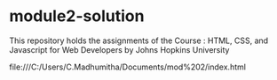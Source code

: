 # module2-solution
This repository holds the assignments of the Course : HTML, CSS, and Javascript for Web Developers by Johns Hopkins University

file:///C:/Users/C.Madhumitha/Documents/mod%202/index.html
